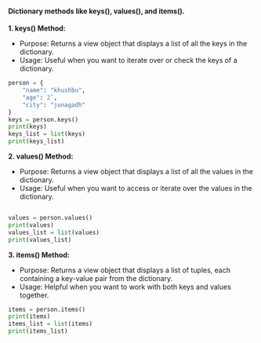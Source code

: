 #### Dictionary methods like keys(), values(), and items().

<b>1. keys() Method:</b>
- Purpose: Returns a view object that displays a list of all the keys in the dictionary.
- Usage: Useful when you want to iterate over or check the keys of a dictionary.

```python
person = {
    "name": "khushbu",
    "age": 2`,
    "city": "junagadh"
}
keys = person.keys()
print(keys)  
keys_list = list(keys)
print(keys_list)  
```
<b>2. values() Method:</b>
- Purpose: Returns a view object that displays a list of all the values in the dictionary.
- Usage: Useful when you want to access or iterate over the values in the dictionary.

```python

values = person.values()
print(values)  
values_list = list(values)
print(values_list) 
```
<b>3. items() Method:</b>
- Purpose: Returns a view object that displays a list of tuples, each containing a key-value pair from the dictionary.
- Usage: Helpful when you want to work with both keys and values together.

```python
items = person.items()
print(items)  
items_list = list(items)
print(items_list) 
```